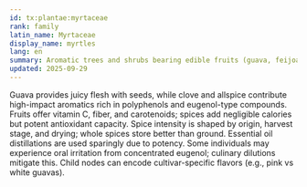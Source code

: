 ```yaml
---
id: tx:plantae:myrtaceae
rank: family
latin_name: Myrtaceae
display_name: myrtles
lang: en
summary: Aromatic trees and shrubs bearing edible fruits (guava, feijoa) and powerful spices (clove, allspice); this node spans fresh fruit, dried spices, and essential oils.
updated: 2025-09-29
---
```


Guava provides juicy flesh with seeds, while clove and allspice contribute high-impact aromatics rich in polyphenols and eugenol-type compounds. Fruits offer vitamin C, fiber, and carotenoids; spices add negligible calories but potent antioxidant capacity. Spice intensity is shaped by origin, harvest stage, and drying; whole spices store better than ground. Essential oil distillations are used sparingly due to potency. Some individuals may experience oral irritation from concentrated eugenol; culinary dilutions mitigate this. Child nodes can encode cultivar-specific flavors (e.g., pink vs white guavas).
